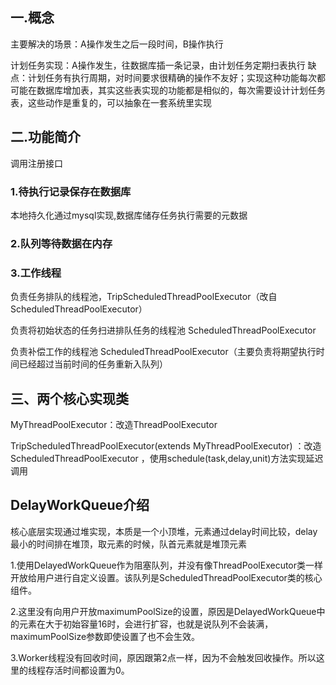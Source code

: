 ## 一.概念


主要解决的场景：A操作发生之后一段时间，B操作执行

计划任务实现：A操作发生，往数据库插一条记录，由计划任务定期扫表执行
缺点：计划任务有执行周期，对时间要求很精确的操作不友好；实现这种功能每次都可能在数据库增加表，其实这些表实现的功能都是相似的，每次需要设计计划任务表，这些动作是重复的，可以抽象在一套系统里实现


## 二.功能简介

调用注册接口

### 1.待执行记录保存在数据库

本地持久化通过mysql实现,数据库储存任务执行需要的元数据

### 2.队列等待数据在内存

### 3.工作线程

负责任务排队的线程池，TripScheduledThreadPoolExecutor（改自ScheduledThreadPoolExecutor）

负责将初始状态的任务扫进排队任务的线程池 ScheduledThreadPoolExecutor

负责补偿工作的线程池  ScheduledThreadPoolExecutor（主要负责将期望执行时间已经超过当前时间的任务重新入队列）


## 三、两个核心实现类
MyThreadPoolExecutor：改造ThreadPoolExecutor

TripScheduledThreadPoolExecutor(extends MyThreadPoolExecutor) ：改造ScheduledThreadPoolExecutor ，使用schedule(task,delay,unit)方法实现延迟调用


## DelayWorkQueue介绍
核心底层实现通过堆实现，本质是一个小顶堆，元素通过delay时间比较，delay最小的时间排在堆顶，取元素的时候，队首元素就是堆顶元素

1.使用DelayedWorkQueue作为阻塞队列，并没有像ThreadPoolExecutor类一样开放给用户进行自定义设置。该队列是ScheduledThreadPoolExecutor类的核心组件。

2.这里没有向用户开放maximumPoolSize的设置，原因是DelayedWorkQueue中的元素在大于初始容量16时，会进行扩容，也就是说队列不会装满，maximumPoolSize参数即使设置了也不会生效。

3.Worker线程没有回收时间，原因跟第2点一样，因为不会触发回收操作。所以这里的线程存活时间都设置为0。